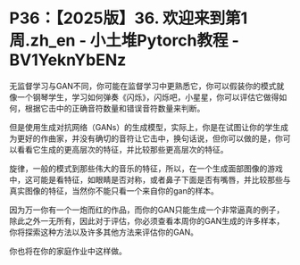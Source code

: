 # P36：【2025版】36. 欢迎来到第1周.zh_en - 小土堆Pytorch教程 - BV1YeknYbENz

无监督学习与GAN不同，你可能在监督学习中更熟悉它，你可以假装你的模式就像一个钢琴学生，学习如何弹奏《闪烁》，闪烁吧，小星星，你可以评估它做得如何，根据它击中的正确音符数量和错误音符数量来判断。

但是使用生成对抗网络（GANs）的生成模型，实际上，你是在试图让你的学生成为更好的作曲家，并没有确切的音符让它击中，换句话说，但你可以做的是，你可以看看它生成的更高层次的特征，并比较那些更高层次的特征。

旋律，一般的模式到那些伟大的音乐的特征，所以，在一个生成面部图像的游戏中，这可能是看特征，如眼睛是否对称，或者鼻子下面是否有嘴唇，并比较那些与真实图像的特征，当然你不能只看一个来自你的gan的样本。

因为万一你有一个一炮而红的作品，而你的GAN只能生成一个非常逼真的例子，除此之外一无所有，因此对于评估，你必须查看本周你的GAN生成的许多样本，你将探索这种方法以及许多其他方法来评估你的GAN。

你也将在你的家庭作业中这样做。